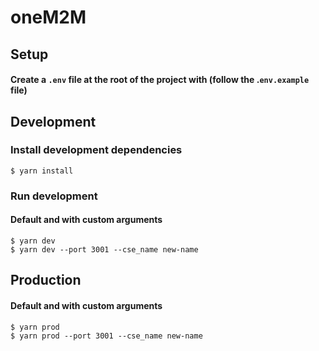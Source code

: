 # oneM2M

## Setup
#### Create a `.env` file at the root of the project with (follow the .`env.example` file)

## Development

### Install development dependencies

```shell
$ yarn install
```

### Run development
#### Default and with custom arguments
```shell
$ yarn dev
$ yarn dev --port 3001 --cse_name new-name
```

## Production
#### Default and with custom arguments
```shell
$ yarn prod
$ yarn prod --port 3001 --cse_name new-name
```
